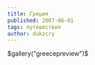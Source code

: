```yaml
---
title: Греция
published: 2007-06-01
tags: путешествия
author: dukzcry
---
```


$gallery("greecepreview")$
